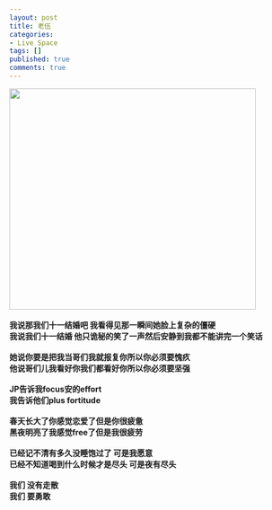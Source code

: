 ```yaml
---
layout: post
title: 老伍
categories:
- Live Space
tags: []
published: true
comments: true
---
```

<p><b><span><a href="https://iezecq.blu.livefilestore.com/y1mondf-kc5yRWVpbSkEaPqQTgl79jf0AMYZDSh8yZHXm8o-66dfMY06KpZSieSsrtWT21y6gL7oRyybwd0a-psM_ij5vmuhX-NqB-T0R6jcuQ3G4LCwu4k4x0Zoa3GhnGPzyUAPOK-6O0/IMG_0329.JPG" target="_blank" rel="WLPP;url=https://iezecq.blu.livefilestore.com/y1mondf-kc5yRWVpbSkEaPqQTgl79jf0AMYZDSh8yZHXm8o-66dfMY06KpZSieSsrtWT21y6gL7oRyybwd0a-psM_ij5vmuhX-NqB-T0R6jcuQ3G4LCwu4k4x0Zoa3GhnGPzyUAPOK-6O0/IMG_0329.JPG"><img style="width:439px;height:394px" src="https://iezecq.blu.livefilestore.com/y1mondf-kc5yRWVpbSkEaPqQTgl79jf0AMYZDSh8yZHXm8o-66dfMY06KpZSieSsrtWT21y6gL7oRyybwd0a-psM_ij5vmuhX-NqB-T0R6jcuQ3G4LCwu4k4x0Zoa3GhnGPzyUAPOK-6O0/IMG_0329.JPG" alt="" /></a></span><br /><br />我说那我们十一结婚吧 我看得见那一瞬间她脸上复杂的僵硬<br />
我说我们十一结婚 他只诡秘的笑了一声然后安静到我都不能讲完一个笑话<br />
<br />
她说你要是把我当哥们我就报复你所以你必须要愧疚<br />
他说哥们儿我看好你我们都看好你所以你必须要坚强<br />
<br />
JP告诉我focus安的effort<br />
我告诉他们plus fortitude<br />
<br />
春天长大了你感觉恋爱了但是你很疲惫<br />
黑夜明亮了我感觉free了但是我很疲劳<br />
<br />
已经记不清有多久没睡饱过了 可是我愿意<br />
已经不知道喝到什么时候才是尽头 可是夜有尽头<br />
<br />
我们 没有走散<br />
我们 要勇敢</b></p>
